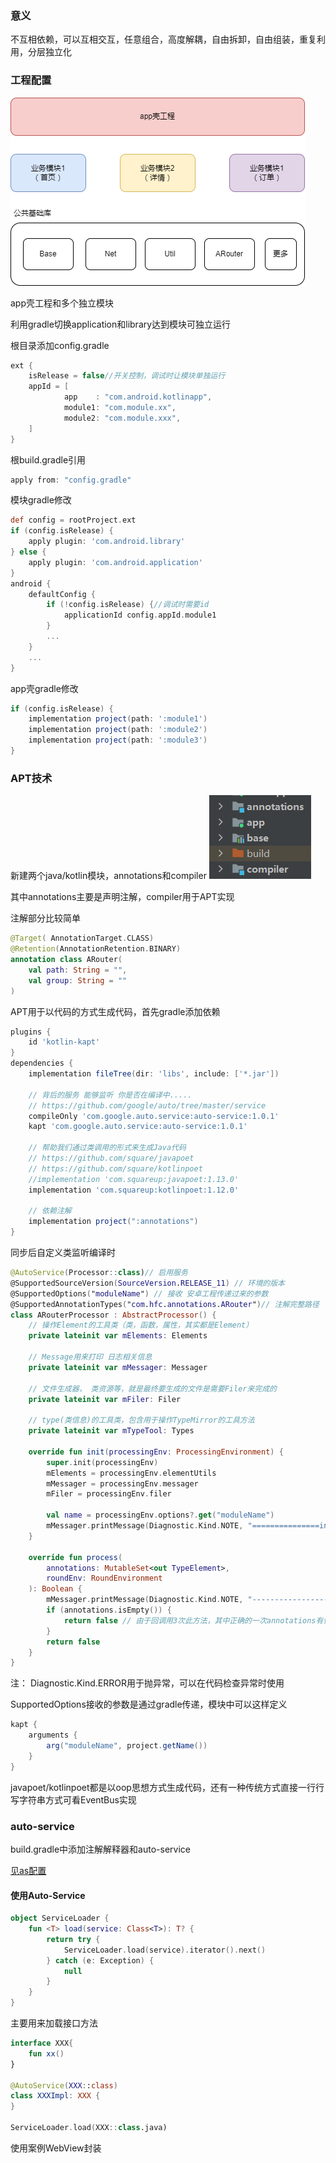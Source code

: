 ### 意义
不互相依赖，可以互相交互，任意组合，高度解耦，自由拆卸，自由组装，重复利用，分层独立化

### 工程配置
![compent1](../../img/compent/compent1.png)

app壳工程和多个独立模块

利用gradle切换application和library达到模块可独立运行

根目录添加config.gradle
```gradle
ext {
    isRelease = false//开关控制，调试时让模块单独运行
    appId = [
            app    : "com.android.kotlinapp",
            module1: "com.module.xx",
            module2: "com.module.xxx",
    ]
}
```
根build.gradle引用
```gradle
apply from: "config.gradle"
```
模块gradle修改
```gradle
def config = rootProject.ext
if (config.isRelease) {
    apply plugin: 'com.android.library'
} else {
    apply plugin: 'com.android.application'
}
android {
    defaultConfig {
        if (!config.isRelease) {//调试时需要id
            applicationId config.appId.module1
        }
        ...
    }
    ...
}
```
app壳gradle修改
```gradle
if (config.isRelease) {
    implementation project(path: ':module1')
    implementation project(path: ':module2')
    implementation project(path: ':module3')
}
```
### APT技术
新建两个java/kotlin模块，annotations和compiler
![compent2](../../img/compent/compent2.png)

其中annotations主要是声明注解，compiler用于APT实现

注解部分比较简单
```kotlin
@Target( AnnotationTarget.CLASS)
@Retention(AnnotationRetention.BINARY)
annotation class ARouter(
    val path: String = "",
    val group: String = ""
)
```
APT用于以代码的方式生成代码，首先gradle添加依赖
```gradle
plugins {
    id 'kotlin-kapt'
}
dependencies {
    implementation fileTree(dir: 'libs', include: ['*.jar'])

    // 背后的服务 能够监听 你是否在编译中.....
    // https://github.com/google/auto/tree/master/service
    compileOnly 'com.google.auto.service:auto-service:1.0.1'
    kapt 'com.google.auto.service:auto-service:1.0.1'

    // 帮助我们通过类调用的形式来生成Java代码
    // https://github.com/square/javapoet
    // https://github.com/square/kotlinpoet
    //implementation 'com.squareup:javapoet:1.13.0'
    implementation 'com.squareup:kotlinpoet:1.12.0'

    // 依赖注解
    implementation project(":annotations")
}
```
同步后自定义类监听编译时
```kotlin
@AutoService(Processor::class)// 启用服务
@SupportedSourceVersion(SourceVersion.RELEASE_11) // 环境的版本
@SupportedOptions("moduleName") // 接收 安卓工程传递过来的参数
@SupportedAnnotationTypes("com.hfc.annotations.ARouter")// 注解完整路径
class ARouterProcessor : AbstractProcessor() {
    // 操作Element的工具类（类，函数，属性，其实都是Element）
    private lateinit var mElements: Elements

    // Message用来打印 日志相关信息
    private lateinit var mMessager: Messager

    // 文件生成器， 类资源等，就是最终要生成的文件是需要Filer来完成的
    private lateinit var mFiler: Filer

    // type(类信息)的工具类，包含用于操作TypeMirror的工具方法
    private lateinit var mTypeTool: Types

    override fun init(processingEnv: ProcessingEnvironment) {
        super.init(processingEnv)
        mElements = processingEnv.elementUtils
        mMessager = processingEnv.messager
        mFiler = processingEnv.filer

        val name = processingEnv.options?.get("moduleName")
        mMessager.printMessage(Diagnostic.Kind.NOTE, "===============init $name")
    }

    override fun process(
        annotations: MutableSet<out TypeElement>,
        roundEnv: RoundEnvironment
    ): Boolean {
        mMessager.printMessage(Diagnostic.Kind.NOTE, "------------------process")
        if (annotations.isEmpty()) {
            return false // 由于回调用3次此方法，其中正确的一次annotations有值
        }
        return false
    }
}
```
注：
Diagnostic.Kind.ERROR用于抛异常，可以在代码检查异常时使用

SupportedOptions接收的参数是通过gradle传递，模块中可以这样定义
```gradle
kapt {
    arguments {
        arg("moduleName", project.getName())
    }
}
```
javapoet/kotlinpoet都是以oop思想方式生成代码，还有一种传统方式直接一行行写字符串方式可看EventBus实现

### auto-service

build.gradle中添加注解解释器和auto-service

[见as配置](../android_studio.md#kapt)

#### 使用Auto-Service
```kotlin
object ServiceLoader {
    fun <T> load(service: Class<T>): T? {
        return try {
            ServiceLoader.load(service).iterator().next()
        } catch (e: Exception) {
            null
        }
    }
}
```
主要用来加载接口方法
```kotlin
interface XXX{
    fun xx()
}

@AutoService(XXX::class)
class XXXImpl: XXX {
}

ServiceLoader.load(XXX::class.java)
```
使用案例WebView封装